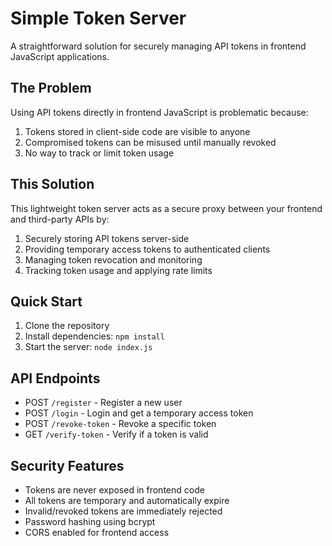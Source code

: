 # Simple Token Server

A straightforward solution for securely managing API tokens in frontend JavaScript applications.

## The Problem

Using API tokens directly in frontend JavaScript is problematic because:
1. Tokens stored in client-side code are visible to anyone
2. Compromised tokens can be misused until manually revoked
3. No way to track or limit token usage

## This Solution

This lightweight token server acts as a secure proxy between your frontend and third-party APIs by:

1. Securely storing API tokens server-side
2. Providing temporary access tokens to authenticated clients
3. Managing token revocation and monitoring
4. Tracking token usage and applying rate limits

## Quick Start

1. Clone the repository
2. Install dependencies: `npm install`
3. Start the server: `node index.js`

## API Endpoints

- POST `/register` - Register a new user
- POST `/login` - Login and get a temporary access token
- POST `/revoke-token` - Revoke a specific token
- GET `/verify-token` - Verify if a token is valid

## Security Features

- Tokens are never exposed in frontend code
- All tokens are temporary and automatically expire
- Invalid/revoked tokens are immediately rejected
- Password hashing using bcrypt
- CORS enabled for frontend access
